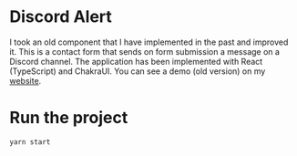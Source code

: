 # Discord Alert

I took an old component that I have implemented in the past and improved it. This is a contact form that sends on form submission a message on a Discord channel. The application has been implemented with React (TypeScript) and ChakraUI. You can see a demo (old version) on my [website](http://andre-i.eu).

# Run the project 

```
yarn start
```